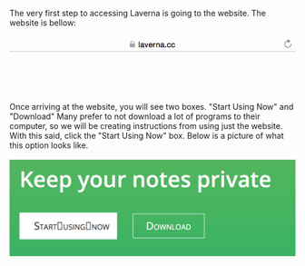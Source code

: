 The very first step to accessing Laverna is going to the website. The website is bellow:
<br><br>
![insert picture](assets/2.png)
<br><br>
<br><br>
<br><br>
Once arriving at the website, you will see two boxes. "Start Using Now" and "Download" Many prefer to not download a lot of programs to their computer, so we will be creating instructions from using just the website. With this said, click the "Start Using Now" box. Below is a picture of what this option looks like.
<br><br>
![insert picture](assets/1.png)

